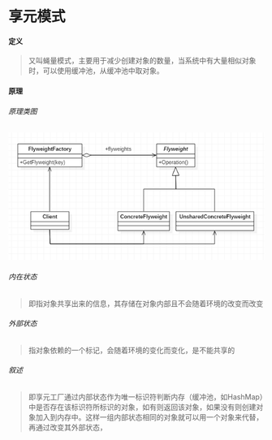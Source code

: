 # 享元模式

#### 定义

>又叫蝇量模式，主要用于减少创建对象的数量，当系统中有大量相似对象时，可以使用缓冲池，从缓冲池中取对象。

#### 原理

###### 原理类图

![principle.png](../../../../img/pattern/sp/flyweight/principle.png)

###### 内在状态

>即指对象共享出来的信息，其存储在对象内部且不会随着环境的改变而改变

###### 外部状态

>指对象依赖的一个标记，会随着环境的变化而变化，是不能共享的

###### 叙述

>即享元工厂通过内部状态作为唯一标识符判断内存（缓冲池，如HashMap）中是否存在该标识符所标识的对象，如有则返回该对象，如果没有则创建对象加入到内存中。这样一组内部状态相同的对象就可以用一个对象来代替，再通过改变其外部状态，

